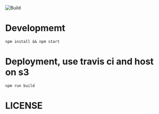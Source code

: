 ![Build](https://api.travis-ci.org/pebblecode/wfh2_frontend.svg?token=F5kJ2zgCzNfgE9rzZNys)

# Developmemt

`npm install && npm start`

# Deployment, use travis ci and host on s3
`npm run build`

# LICENSE
